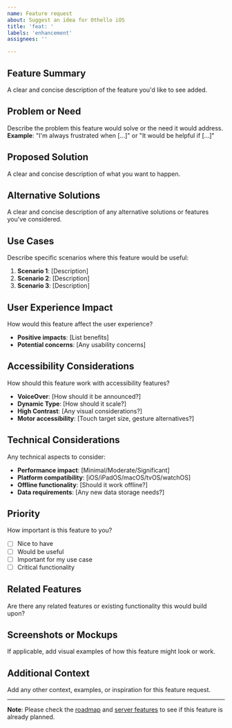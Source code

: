 ```yaml
---
name: Feature request
about: Suggest an idea for Othello iOS
title: 'feat: '
labels: 'enhancement'
assignees: ''

---
```


## Feature Summary
A clear and concise description of the feature you'd like to see added.

## Problem or Need
Describe the problem this feature would solve or the need it would address.
**Example**: "I'm always frustrated when [...]" or "It would be helpful if [...]"

## Proposed Solution
A clear and concise description of what you want to happen.

## Alternative Solutions
A clear and concise description of any alternative solutions or features you've considered.

## Use Cases
Describe specific scenarios where this feature would be useful:
1. **Scenario 1**: [Description]
2. **Scenario 2**: [Description]
3. **Scenario 3**: [Description]

## User Experience Impact
How would this feature affect the user experience?
- **Positive impacts**: [List benefits]
- **Potential concerns**: [Any usability concerns]

## Accessibility Considerations
How should this feature work with accessibility features?
- **VoiceOver**: [How should it be announced?]
- **Dynamic Type**: [How should it scale?]
- **High Contrast**: [Any visual considerations?]
- **Motor accessibility**: [Touch target size, gesture alternatives?]

## Technical Considerations
Any technical aspects to consider:
- **Performance impact**: [Minimal/Moderate/Significant]
- **Platform compatibility**: [iOS/iPadOS/macOS/tvOS/watchOS]
- **Offline functionality**: [Should it work offline?]
- **Data requirements**: [Any new data storage needs?]

## Priority
How important is this feature to you?
- [ ] Nice to have
- [ ] Would be useful
- [ ] Important for my use case
- [ ] Critical functionality

## Related Features
Are there any related features or existing functionality this would build upon?

## Screenshots or Mockups
If applicable, add visual examples of how this feature might look or work.

## Additional Context
Add any other context, examples, or inspiration for this feature request.

---

**Note**: Please check the [roadmap](../../TODO.md) and [server features](../../SERVER-TODO.md) to see if this feature is already planned.